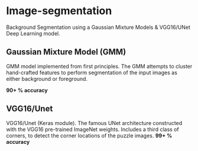 # Image-segmentation
Background Segmentation using a Gaussian Mixture Models &amp; VGG16/UNet Deep Learning model.

## Gaussian Mixture Model (GMM)
GMM model implemented from first principles. The GMM attempts to cluster hand-crafted features to 
perform segmentation of the input images as either background or foreground.

**90+ % accuracy**

## VGG16/Unet 
VGG16/Unet (Keras module). The famous UNet architecture constructed with the VGG16 pre-trained ImageNet weights.
Includes a third class of corners, to detect the corner locations of the puzzle images.
**99+ % accuracy**

